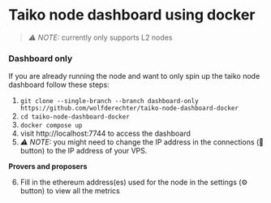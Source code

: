 # Taiko node dashboard using docker

> *_⚠️ NOTE:_*  currently only supports L2 nodes


### Dashboard only

If you are already running the node and want to only spin up the taiko node dashboard follow these steps:

1. `git clone --single-branch --branch dashboard-only https://github.com/wolfderechter/taiko-node-dashboard-docker`
2. `cd taiko-node-dashboard-docker`
3. `docker compose up`
4. visit http://localhost:7744 to access the dashboard
5.  *_⚠️ NOTE:_*  you might need to change the IP address in the connections (📡 button) to the IP address of your VPS.


**Provers and proposers**

6. Fill in the ethereum address(es) used for the node in the settings (⚙️ button) to view all the metrics
